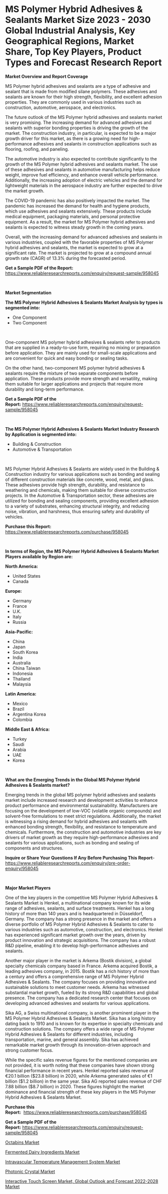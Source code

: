 <p><h1>MS Polymer Hybrid Adhesives & Sealants Market Size 2023 - 2030 Global Industrial Analysis, Key Geographical Regions, Market Share, Top Key Players, Product Types and Forecast Research Report</h1></p><p><strong>Market Overview and Report Coverage</strong></p>
<p><p>MS Polymer hybrid adhesives and sealants are a type of adhesive and sealant that is made from modified silane polymers. These adhesives and sealants are known for their high strength, flexibility, and excellent adhesion properties. They are commonly used in various industries such as construction, automotive, aerospace, and electronics.</p><p>The future outlook of the MS Polymer hybrid adhesives and sealants market is very promising. The increasing demand for advanced adhesives and sealants with superior bonding properties is driving the growth of the market. The construction industry, in particular, is expected to be a major growth driver for this market, as there is a growing need for high-performance adhesives and sealants in construction applications such as flooring, roofing, and paneling.</p><p>The automotive industry is also expected to contribute significantly to the growth of the MS Polymer hybrid adhesives and sealants market. The use of these adhesives and sealants in automotive manufacturing helps reduce weight, improve fuel efficiency, and enhance overall vehicle performance. Additionally, the increasing adoption of electric vehicles and the demand for lightweight materials in the aerospace industry are further expected to drive the market growth.</p><p>The COVID-19 pandemic has also positively impacted the market. The pandemic has increased the demand for health and hygiene products, which use adhesives and sealants extensively. These products include medical equipment, packaging materials, and personal protective equipment. As a result, the market for MS Polymer hybrid adhesives and sealants is expected to witness steady growth in the coming years.</p><p>Overall, with the increasing demand for advanced adhesives and sealants in various industries, coupled with the favorable properties of MS Polymer hybrid adhesives and sealants, the market is expected to grow at a significant rate. The market is projected to grow at a compound annual growth rate (CAGR) of 13.3% during the forecasted period.</p></p>
<p><strong>Get a Sample PDF of the Report:</strong> <a href="https://www.reliableresearchreports.com/enquiry/request-sample/958045">https://www.reliableresearchreports.com/enquiry/request-sample/958045</a></p>
<p>&nbsp;</p>
<p><strong>Market Segmentation</strong></p>
<p><strong>The MS Polymer Hybrid Adhesives & Sealants Market Analysis by types is segmented into:</strong></p>
<p><ul><li>One Component</li><li>Two Component</li></ul></p>
<p>&nbsp;</p>
<p><p>One-component MS polymer hybrid adhesives & sealants refer to products that are supplied in a ready-to-use form, requiring no mixing or preparation before application. They are mainly used for small-scale applications and are convenient for quick and easy bonding or sealing tasks. </p><p>On the other hand, two-component MS polymer hybrid adhesives & sealants require the mixture of two separate components before application. These products provide more strength and versatility, making them suitable for larger applications and projects that require more durability and long-term performance.</p></p>
<p><strong>Get a Sample PDF of the Report:</strong>&nbsp;<a href="https://www.reliableresearchreports.com/enquiry/request-sample/958045">https://www.reliableresearchreports.com/enquiry/request-sample/958045</a></p>
<p>&nbsp;</p>
<p><strong>The MS Polymer Hybrid Adhesives & Sealants Market Industry Research by Application is segmented into:</strong></p>
<p><ul><li>Building & Construction</li><li>Automotive & Transportation</li></ul></p>
<p>&nbsp;</p>
<p><p>MS Polymer Hybrid Adhesives & Sealants are widely used in the Building & Construction industry for various applications such as bonding and sealing of different construction materials like concrete, wood, metal, and glass. These adhesives provide high strength, durability, and resistance to weathering and chemicals, making them suitable for diverse construction projects. In the Automotive & Transportation sector, these adhesives are utilized for bonding and sealing components, providing excellent adhesion to a variety of substrates, enhancing structural integrity, and reducing noise, vibration, and harshness, thus ensuring safety and durability of vehicles.</p></p>
<p><strong>Purchase this Report:</strong>&nbsp; <a href="https://www.reliableresearchreports.com/purchase/958045">https://www.reliableresearchreports.com/purchase/958045</a></p>
<p>&nbsp;</p>
<p><strong>In terms of Region, the MS Polymer Hybrid Adhesives & Sealants Market Players available by Region are:</strong></p>
<p>
    <p> <strong> North America: </strong>
        <ul>
            <li>United States</li>
            <li>Canada</li>
        </ul>
        </p> 
    <p> <strong> Europe: </strong>
        <ul>
            <li>Germany</li>
            <li>France</li>
            <li>U.K.</li>
            <li>Italy</li>
            <li>Russia</li>
        </ul>
        </p> 
    <p> <strong> Asia-Pacific: </strong>
        <ul>
            <li>China</li>
            <li>Japan</li>
            <li>South Korea</li>
            <li>India</li>
            <li>Australia</li>
            <li>China Taiwan</li>
            <li>Indonesia</li>
            <li>Thailand</li>
            <li>Malaysia</li>
        </ul>
        </p> 
    <p> <strong> Latin America: </strong>
        <ul>
            <li>Mexico</li>
            <li>Brazil</li>
            <li>Argentina Korea</li>
            <li>Colombia</li>
        </ul>
        </p> 
    <p> <strong> Middle East & Africa: </strong>
        <ul>
            <li>Turkey</li>
            <li>Saudi</li>
            <li>Arabia</li>
            <li>UAE</li>
            <li>Korea</li>
        </ul>
    </p>
    </p>
<p>&nbsp;</p>
<p><strong>What are the Emerging Trends in the Global MS Polymer Hybrid Adhesives & Sealants market?</strong></p>
<p><p>Emerging trends in the global MS polymer hybrid adhesives and sealants market include increased research and development activities to enhance product performance and environmental sustainability. Manufacturers are focusing on the development of low-VOC (volatile organic compounds) and solvent-free formulations to meet strict regulations. Additionally, the market is witnessing a rising demand for hybrid adhesives and sealants with enhanced bonding strength, flexibility, and resistance to temperature and chemicals. Furthermore, the construction and automotive industries are key drivers of market growth as they require high-performance adhesives and sealants for various applications, such as bonding and sealing of components and structures.</p></p>
<p><strong>Inquire or Share Your Questions If Any Before Purchasing This Report</strong>- <a href="https://www.reliableresearchreports.com/enquiry/pre-order-enquiry/958045">https://www.reliableresearchreports.com/enquiry/pre-order-enquiry/958045</a></p>
<p>&nbsp;</p>
<p><strong>Major Market Players</strong></p>
<p><p>One of the key players in the competitive MS Polymer Hybrid Adhesives & Sealants Market is Henkel, a multinational company known for its wide range of adhesives, sealants, and surface treatments. Henkel has a long history of more than 140 years and is headquartered in Düsseldorf, Germany. The company has a strong presence in the market and offers a diverse portfolio of MS Polymer Hybrid Adhesives & Sealants to cater to various industries such as automotive, construction, and electronics. Henkel has experienced significant market growth over the years, driven by product innovation and strategic acquisitions. The company has a robust R&D pipeline, enabling it to develop high-performance adhesives and sealants.</p><p>Another major player in the market is Arkema (Bostik division), a global specialty chemicals company based in France. Arkema acquired Bostik, a leading adhesives company, in 2015. Bostik has a rich history of more than a century and offers a comprehensive range of MS Polymer Hybrid Adhesives & Sealants. The company focuses on providing innovative and sustainable solutions to meet customer needs. Arkema has witnessed substantial market growth, fueled by its strong R&D capabilities and global presence. The company has a dedicated research center that focuses on developing advanced adhesives and sealants for various applications.</p><p>Sika AG, a Swiss multinational company, is another prominent player in the MS Polymer Hybrid Adhesives & Sealants Market. Sika has a long history dating back to 1910 and is known for its expertise in specialty chemicals and construction solutions. The company offers a wide range of MS Polymer Hybrid Adhesives & Sealants for different industries, including transportation, marine, and general assembly. Sika has achieved remarkable market growth through its innovation-driven approach and strong customer focus.</p><p>While the specific sales revenue figures for the mentioned companies are not provided, it is worth noting that these companies have shown strong financial performance in recent years. Henkel reported sales revenue of €20.1 billion ($23.8 billion) in 2020, while Arkema generated sales of €1 billion ($1.2 billion) in the same year. Sika AG reported sales revenue of CHF 7.88 billion ($8.7 billion) in 2020. These figures highlight the market dominance and financial strength of these key players in the MS Polymer Hybrid Adhesives & Sealants Market.</p></p>
<p><strong>Purchase this Report:</strong>&nbsp;&nbsp;<a href="https://www.reliableresearchreports.com/purchase/958045">https://www.reliableresearchreports.com/purchase/958045</a></p>
<p></p>
<p><strong>Get a Sample PDF of the Report:</strong>&nbsp;<a href="https://www.reliableresearchreports.com/enquiry/request-sample/958045">https://www.reliableresearchreports.com/enquiry/request-sample/958045</a></p>
<p><p><a href="https://www.linkedin.com/pulse/octabins-market-size-share-global-analysis-report-2023-czike/">Octabins Market</a></p><p><a href="https://www.reportprime.com/fermented-dairy-ingredients-r6243">Fermented Dairy Ingredients Market</a></p><p><a href="https://medium.com/@marlonblick/intravascular-temperature-management-system-market-size-growth-forecast-2023-2030-71fab03e9189">Intravascular Temperature Management System Market</a></p><p><a href="https://github.com/RoccoManning/Market-Research-Report-List-1/blob/main/photonic-crystal-market.md">Photonic Crystal Market</a></p><p><a href="https://issuu.com/reportprime-2/docs/interactive-touch-screen-market-global-outlook-and?fr=xKAE9_zU1NQ">Interactive Touch Screen Market, Global Outlook and Forecast 2022-2028 Market</a></p></p>
